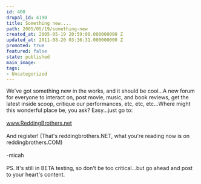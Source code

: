 ```yaml
---
id: 400
drupal_id: 4190
title: Something new....
path: 2005/05/19/something-new
created_at: 2005-05-19 20:59:00.000000000 Z
updated_at: 2011-08-20 03:36:31.000000000 Z
promoted: true
featured: false
state: published
main_image: 
tags:
- Uncategorized
---
```

We've got something new in the works, and it should be cool...A new forum for everyone to interact on, post movie, music, and book reviews, get the latest inside scoop, critique our performances, etc, etc, etc...Where might this wonderful place be, you ask? Easy...just go to:<br /><br /><a href="http://www.reddingbrothers.net/">www.ReddingBrothers.net</a><br /><br />And register! (That's reddingbrothers.NET, what you're reading now is on reddingbrothers.COM)<br /><br />-micah<br /><br />PS. It's still in BETA testing, so don't be too critical...but go ahead and post to your heart's content.
